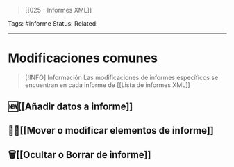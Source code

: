 > [[025 - Informes XML]]

Tags: #informe
Status: 
Related: 
___
# Modificaciones comunes

> [!INFO] Información
> Las modificaciones de informes específicos se encuentran en cada informe de [[Lista de informes XML]]

## 🆕[[Añadir datos a informe]]
## ✍🏼[[Mover o modificar elementos de informe]]
## 🗑️[[Ocultar o Borrar de informe]]


